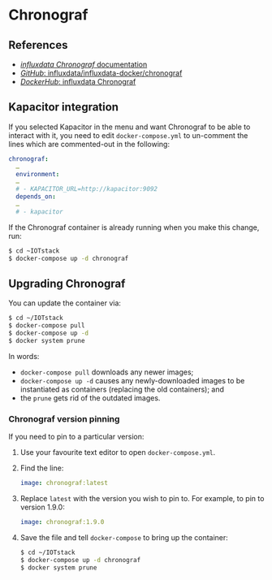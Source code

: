 # Chronograf
 
## References

- [*influxdata Chronograf* documentation](https://docs.influxdata.com/chronograf/)
- [*GitHub*: influxdata/influxdata-docker/chronograf](https://github.com/influxdata/influxdata-docker/tree/master/chronograf)
- [*DockerHub*: influxdata Chronograf](https://hub.docker.com/_/chronograf)

## Kapacitor integration

If you selected Kapacitor in the menu and want Chronograf to be able to interact with it, you need to edit `docker-compose.yml` to un-comment the lines which are commented-out in the following:

```yaml
chronograf:
  …
  environment:
  …
  # - KAPACITOR_URL=http://kapacitor:9092
  depends_on:
  …
  # - kapacitor
```

If the Chronograf container is already running when you make this change, run:

```bash
$ cd ~IOTstack
$ docker-compose up -d chronograf
```

## Upgrading Chronograf

You can update the container via:

```bash
$ cd ~/IOTstack
$ docker-compose pull
$ docker-compose up -d
$ docker system prune
```

In words:

* `docker-compose pull` downloads any newer images;
* `docker-compose up -d` causes any newly-downloaded images to be instantiated as containers (replacing the old containers); and
* the `prune` gets rid of the outdated images.

### Chronograf version pinning

If you need to pin to a particular version:

1. Use your favourite text editor to open `docker-compose.yml`.
2. Find the line:

	``` yaml
	image: chronograf:latest
	```

3. Replace `latest` with the version you wish to pin to. For example, to pin to version 1.9.0:

	``` yaml
	image: chronograf:1.9.0
	```

4. Save the file and tell `docker-compose` to bring up the container:

	```bash
	$ cd ~/IOTstack
	$ docker-compose up -d chronograf
	$ docker system prune
	```
